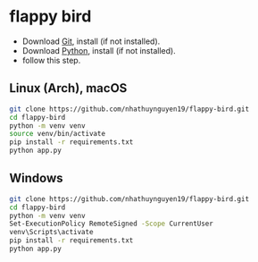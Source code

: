 # flappy bird

- Download [Git](https://git-scm.com/downloads/win), install (if not installed).
- Download [Python](https://www.python.org/), install (if not installed).
- follow this step.

## Linux (Arch), macOS

```sh
git clone https://github.com/nhathuynguyen19/flappy-bird.git
cd flappy-bird
python -m venv venv
source venv/bin/activate
pip install -r requirements.txt
python app.py
```

## Windows

```sh
git clone https://github.com/nhathuynguyen19/flappy-bird.git
cd flappy-bird
python -m venv venv
Set-ExecutionPolicy RemoteSigned -Scope CurrentUser
venv\Scripts\activate
pip install -r requirements.txt
python app.py
```
